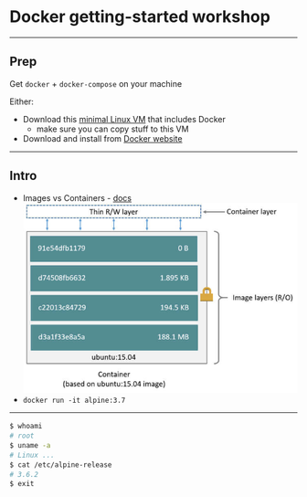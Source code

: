# Docker getting-started workshop

---

## Prep
Get `docker` + `docker-compose` on your machine

Either:
* Download this [minimal Linux VM](http://dl.bintray.com/vmware/photon/2.0/GA/ova/photon-custom-lsilogic-hw11-2.0-304b817.ova) that includes Docker
	* make sure you can copy stuff to this VM
* Download and install from [Docker website](https://docs.docker.com/docker-for-mac/install/)

---

## Intro
* Images vs Containers - [docs](https://docs.docker.com/v17.09/engine/userguide/storagedriver/imagesandcontainers/#images-and-layers)
![Images and Containers](docker-getting-started-workshop/assets/images/container-layers.jpg)
* `docker run -it alpine:3.7`

---

```sh
$ whoami
# root
$ uname -a
# Linux ...
$ cat /etc/alpine-release
# 3.6.2
$ exit
```